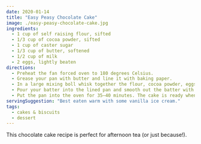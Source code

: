 ```yaml
---
date: 2020-01-14
title: "Easy Peasy Chocolate Cake"
image: ./easy-peasy-chocolate-cake.jpg
ingredients:
  - 1 cup of self raising flour, sifted
  - 1/3 cup of cocoa powder, sifted
  - 1 cup of caster sugar
  - 1/3 cup of butter, softened
  - 1/2 cup of milk
  - 2 eggs, lightly beaten
directions:
  - Preheat the fan forced oven to 180 degrees Celsius.
  - Grease your pan with butter and line it with baking paper.
  - In a large mixing boll whisk together the flour, cocoa powder, eggs, sugar, milk and the butter. You can use an electric mixer on high for four minutes.
  - Pour your batter into the lined pan and smooth out the batter with a spatula.
  - Put the pan into the oven for 35–40 minutes. The cake is ready when you can poke a toothpick into the cake and it comes out clean.
servingSuggestion: "Best eaten warm with some vanilla ice cream."
tags:
  - cakes & biscuits
  - dessert
---
```


This chocolate cake recipe is perfect for afternoon tea (or just because!).
